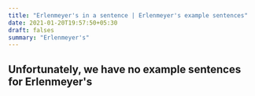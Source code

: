 ```yaml
---
title: "Erlenmeyer's in a sentence | Erlenmeyer's example sentences"
date: 2021-01-20T19:57:50+05:30
draft: falses
summary: "Erlenmeyer's"
---
```

## Unfortunately, we have no example sentences for Erlenmeyer's                 
